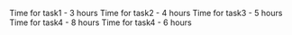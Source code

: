 Time for task1 - 3 hours
Time for task2 - 4 hours
Time for task3 - 5 hours
Time for task4 - 8 hours
Time for task4 - 6 hours
